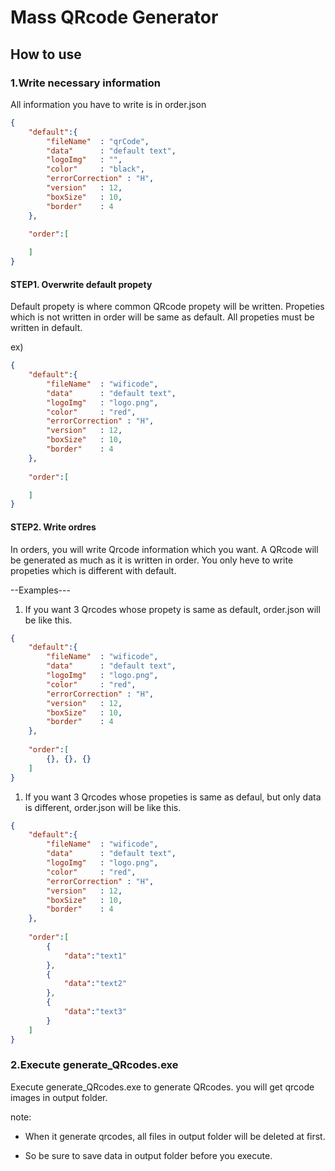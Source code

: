 # Mass QRcode Generator

## How to use

### 1.Write necessary information

All information you have to write is in order.json

~~~json:order.json
{
    "default":{
        "fileName"  : "qrCode",
        "data"      : "default text",
        "logoImg"   : "",
        "color"     : "black",
        "errorCorrection" : "H",
        "version"   : 12,
        "boxSize"   : 10,
        "border"    : 4
    },
    
    "order":[

    ]
}

~~~

#### STEP1. Overwrite default propety

Default propety is where common QRcode propety will be written.
Propeties which is not written in order will be same as default.
All propeties must be written in default.

ex)

~~~json:order.json
{
    "default":{
        "fileName"  : "wificode",
        "data"      : "default text",
        "logoImg"   : "logo.png",
        "color"     : "red",
        "errorCorrection" : "H",
        "version"   : 12,
        "boxSize"   : 10,
        "border"    : 4
    },
    
    "order":[

    ]
}

~~~

#### STEP2. Write ordres

In orders, you will write Qrcode information which you want.
A QRcode will be generated as much as it is written in order.
You only heve to write propeties which is different with default.

--Examples---

1. If you want 3 Qrcodes whose propety is same as default, order.json will be like this.

~~~json:order.json
{
    "default":{
        "fileName"  : "wificode",
        "data"      : "default text",
        "logoImg"   : "logo.png",
        "color"     : "red",
        "errorCorrection" : "H",
        "version"   : 12,
        "boxSize"   : 10,
        "border"    : 4
    },
    
    "order":[
        {}, {}, {}
    ]
}

~~~

1. If you want 3 Qrcodes whose propeties is same as defaul, but only data is different, order.json will be like this.

~~~json:order.json
{
    "default":{
        "fileName"  : "wificode",
        "data"      : "default text",
        "logoImg"   : "logo.png",
        "color"     : "red",
        "errorCorrection" : "H",
        "version"   : 12,
        "boxSize"   : 10,
        "border"    : 4
    },
    
    "order":[
        {
            "data":"text1"
        }, 
        {
            "data":"text2"
        }, 
        {
            "data":"text3"
        }
    ]
}

~~~

### 2.Execute generate_QRcodes.exe

Execute generate_QRcodes.exe to generate QRcodes.
you will get qrcode images in output folder.

note:

- When it generate qrcodes, all files in output folder will be deleted at first.

- So be sure to save data in output folder before you execute.
